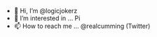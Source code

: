 - 👋 Hi, I’m @logicjokerz
- 👀 I’m interested in ... Pi 
- 📫 How to reach me ... @realcumming (Twitter)
